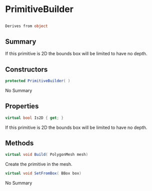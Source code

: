 # PrimitiveBuilder

## 
```c#
Derives from object
```

## Summary

If this primitive is 2D the bounds box will be limited to have no depth.
## Constructors

```c#
protected PrimitiveBuilder( ) 
```
No Summary
## Properties

```c#
virtual bool Is2D { get; } 
```
If this primitive is 2D the bounds box will be limited to have no depth.
## Methods

```c#
virtual void Build( PolygonMesh mesh) 
```
Create the primitive in the mesh.
```c#
virtual void SetFromBox( BBox box) 
```
No Summary
